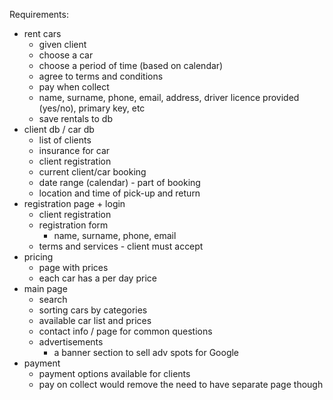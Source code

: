 Requirements:
- rent cars
  - given client
  - choose a car
  - choose a period of time (based on calendar)
  - agree to terms and conditions
  - pay when collect
  - name, surname, phone, email, address, driver licence provided (yes/no), primary key, etc
  - save rentals to db 
- client db / car db
  - list of clients
  - insurance for car
  - client registration
  - current client/car booking
  - date range (calendar) - part of booking
  - location and time of pick-up and return
- registration page + login
  -  client registration
  - registration form
    - name, surname, phone, email
  - terms and services - client must accept
- pricing
  - page with prices
  - each car has a per day price
- main page
  - search
  - sorting cars by categories
  - available car list and prices
  - contact info / page for common questions 
  - advertisements
    - a banner section to sell adv spots for Google
- payment
  - payment options available for clients
  - pay on collect would remove the need to have separate page though

